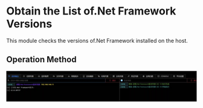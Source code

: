 # Obtain the List of.Net Framework Versions


This module checks the versions of.Net Framework installed on the host.

## Operation Method
![](img\Discovery_QueryRegistry_GetDotNetVersions\1.webp)